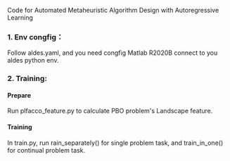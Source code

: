 Code for Automated Metaheuristic Algorithm Design with Autoregressive Learning

### 1. Env congfig：
  
  Follow aldes.yaml, and you need congfig Matlab R2020B connect to you aldes python env.
### 2. Training:  

#### Prepare
  Run plfacco_feature.py to calculate PBO problem's Landscape feature.

#### Training
  In train.py, run rain_separately() for single problem task, and train_in_one() for continual problem task.

